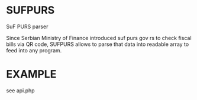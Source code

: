 # SUFPURS
SuF PURS parser

Since Serbian Ministry of Finance introduced suf purs gov rs to check fiscal bills via QR code, SUFPURS allows to parse that data into readable array to feed into any program.

# EXAMPLE
see api.php
